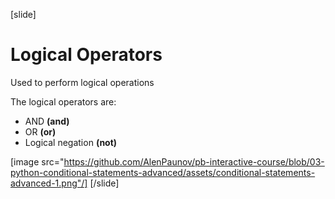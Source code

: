 [slide]
# Logical Operators
Used to perform logical operations

The logical operators are:

* AND **(and)**
* OR **(or)**
* Logical negation **(not)**

[image src="https://github.com/AlenPaunov/pb-interactive-course/blob/03-python-conditional-statements-advanced/assets/conditional-statements-advanced-1.png"/]
[/slide]